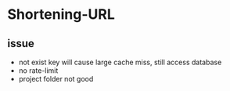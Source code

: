 # Shortening-URL

## issue
* not exist key will cause large cache miss, still access database 
* no rate-limit
* project folder not good